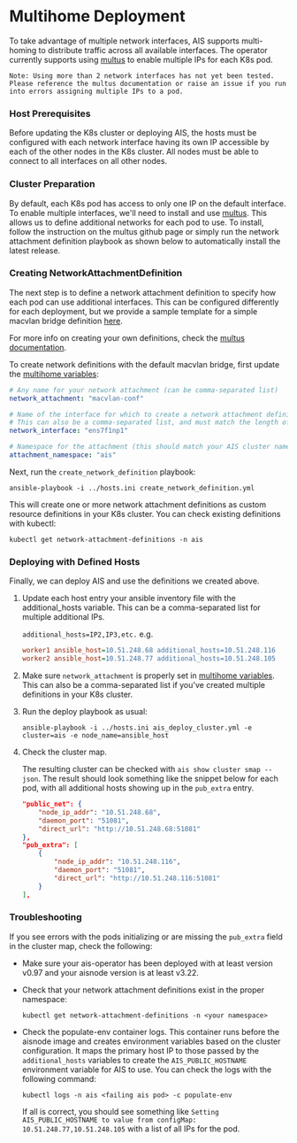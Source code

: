 # Multihome Deployment

To take advantage of multiple network interfaces, AIS supports multi-homing to distribute traffic across all available interfaces. The operator currently supports using [multus](https://github.com/k8snetworkplumbingwg/multus-cni) to enable multiple IPs for each K8s pod.

`Note: Using more than 2 network interfaces has not yet been tested. Please reference the multus documentation or raise an issue if you run into errors assigning multiple IPs to a pod.`

### Host Prerequisites

Before updating the K8s cluster or deploying AIS, the hosts must be configured with each network interface having its own IP accessible by each of the other nodes in the K8s cluster. All nodes must be able to connect to all interfaces on all other nodes. 

### Cluster Preparation

By default, each K8s pod has access to only one IP on the default interface. To enable multiple interfaces, we'll need to install and use [multus](https://github.com/k8snetworkplumbingwg/multus-cni). This allows us to define additional networks for each pod to use. To install, follow the instruction on the multus github page or simply run the network attachment definition playbook as shown below to automatically install the latest release. 

### Creating NetworkAttachmentDefinition

The next step is to define a network attachment definition to specify how each pod can use additional interfaces. This can be configured differently for each deployment, but we provide a sample template for a simple macvlan bridge definition [here](../roles/create_network_definition/files/nad.template.yaml).

For more info on creating your own definitions, check the [multus documentation](https://github.com/k8snetworkplumbingwg/multus-cni/blob/master/docs/how-to-use.md#create-network-attachment-definition).

To create network definitions with the default macvlan bridge, first update the [multihome variables](../vars/multihome.yml):

```yaml
# Any name for your network attachment (can be comma-separated list)
network_attachment: "macvlan-conf"

# Name of the interface for which to create a network attachment definition
# This can also be a comma-separated list, and must match the length of the network_attachment list as each entry will be paired together
network_interface: "ens7f1np1"

# Namespace for the attachment (this should match your AIS cluster namespace)
attachment_namespace: "ais"
```

Next, run the `create_network_definition` playbook:

`ansible-playbook -i ../hosts.ini create_network_definition.yml`

This will create one or more network attachment definitions as custom resource definitions in your K8s cluster. You can check existing definitions with kubectl:

`kubectl get network-attachment-definitions -n ais`

### Deploying with Defined Hosts

Finally, we can deploy AIS and use the definitions we created above. 

1. Update each host entry your ansible inventory file with the additional_hosts variable. This can be a comma-separated list for multiple additional IPs.

    `additional_hosts=IP2,IP3,etc.` e.g.

    ```ini
    worker1 ansible_host=10.51.248.68 additional_hosts=10.51.248.116
    worker2 ansible_host=10.51.248.77 additional_hosts=10.51.248.105
    ```

2. Make sure `network_attachment` is properly set in [multihome variables](../vars/multihome.yml). This can also be a comma-separated list if you've created multiple definitions in your K8s cluster. 

3. Run the deploy playbook as usual:

    `ansible-playbook -i ../hosts.ini ais_deploy_cluster.yml -e cluster=ais -e node_name=ansible_host`

4. Check the cluster map.

    The resulting cluster can be checked with `ais show cluster smap --json`. The result should look something like the snippet below for each pod, with all additional hosts showing up in the `pub_extra` entry. 

    ```json
    "public_net": {
        "node_ip_addr": "10.51.248.68",
        "daemon_port": "51081",
        "direct_url": "http://10.51.248.68:51081"
    },
    "pub_extra": [
        {
            "node_ip_addr": "10.51.248.116",
            "daemon_port": "51081",
            "direct_url": "http://10.51.248.116:51081"
        }
    ],
    ```

### Troubleshooting

If you see errors with the pods initializing or are missing the `pub_extra` field in the cluster map, check the following:

- Make sure your ais-operator has been deployed with at least version v0.97 and your aisnode version is at least v3.22.
- Check that your network attachment definitions exist in the proper namespace:

    `kubectl get network-attachment-definitions -n <your namespace>`

- Check the populate-env container logs. This container runs before the aisnode image and creates environment variables based on the cluster configuration. It maps the primary host IP to those passed by the `additional_hosts` variables to create the `AIS_PUBLIC_HOSTNAME` environment variable for AIS to use. You can check the logs with the following command: 

    `kubectl logs -n ais <failing ais pod> -c populate-env`
    
    If all is correct, you should see something like `Setting AIS_PUBLIC_HOSTNAME to value from configMap: 10.51.248.77,10.51.248.105` with a list of all IPs for the pod. 
